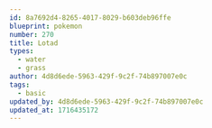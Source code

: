 ```yaml
---
id: 8a7692d4-8265-4017-8029-b603deb96ffe
blueprint: pokemon
number: 270
title: Lotad
types:
  - water
  - grass
author: 4d8d6ede-5963-429f-9c2f-74b897007e0c
tags:
  - basic
updated_by: 4d8d6ede-5963-429f-9c2f-74b897007e0c
updated_at: 1716435172
---
```

